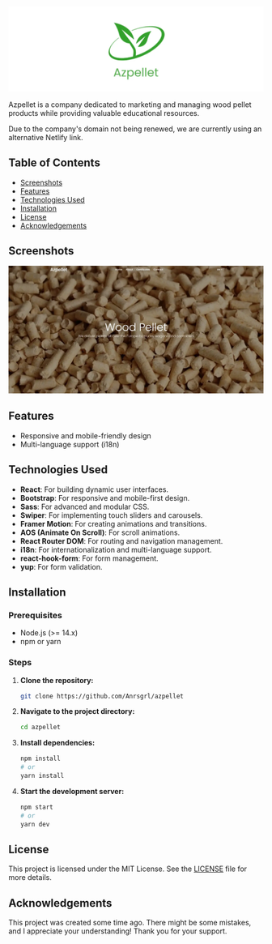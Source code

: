 ![Azpellet Logo](./src/assets/images/banner.webp)

Azpellet is a company dedicated to marketing and managing wood pellet products while providing valuable educational resources.

Due to the company's domain not being renewed, we are currently using an alternative Netlify link.

## Table of Contents

- [Screenshots](#screenshots)
- [Features](#features)
- [Technologies Used](#technologies-used)
- [Installation](#installation)
- [License](#license)
- [Acknowledgements](#acknowledgements)

## Screenshots

![Homepage Screenshot](./public/screenshot.webp)

## Features

- Responsive and mobile-friendly design
- Multi-language support (i18n)

## Technologies Used

- **React**: For building dynamic user interfaces.
- **Bootstrap**: For responsive and mobile-first design.
- **Sass**: For advanced and modular CSS.
- **Swiper**: For implementing touch sliders and carousels.
- **Framer Motion**: For creating animations and transitions.
- **AOS (Animate On Scroll)**: For scroll animations.
- **React Router DOM**: For routing and navigation management.
- **i18n**: For internationalization and multi-language support.
- **react-hook-form**: For form management.
- **yup**: For form validation.

## Installation

### Prerequisites

- Node.js (>= 14.x)
- npm or yarn

### Steps

1. **Clone the repository:**

   ```sh
   git clone https://github.com/Anrsgrl/azpellet
   ```

2. **Navigate to the project directory:**

   ```sh
   cd azpellet
   ```

3. **Install dependencies:**

   ```sh
   npm install
   # or
   yarn install
   ```

4. **Start the development server:**

   ```sh
   npm start
   # or
   yarn dev
   ```

## License

This project is licensed under the MIT License. See the [LICENSE](LICENSE) file for more details.

## Acknowledgements

This project was created some time ago. There might be some mistakes, and I appreciate your understanding! Thank you for your support.
